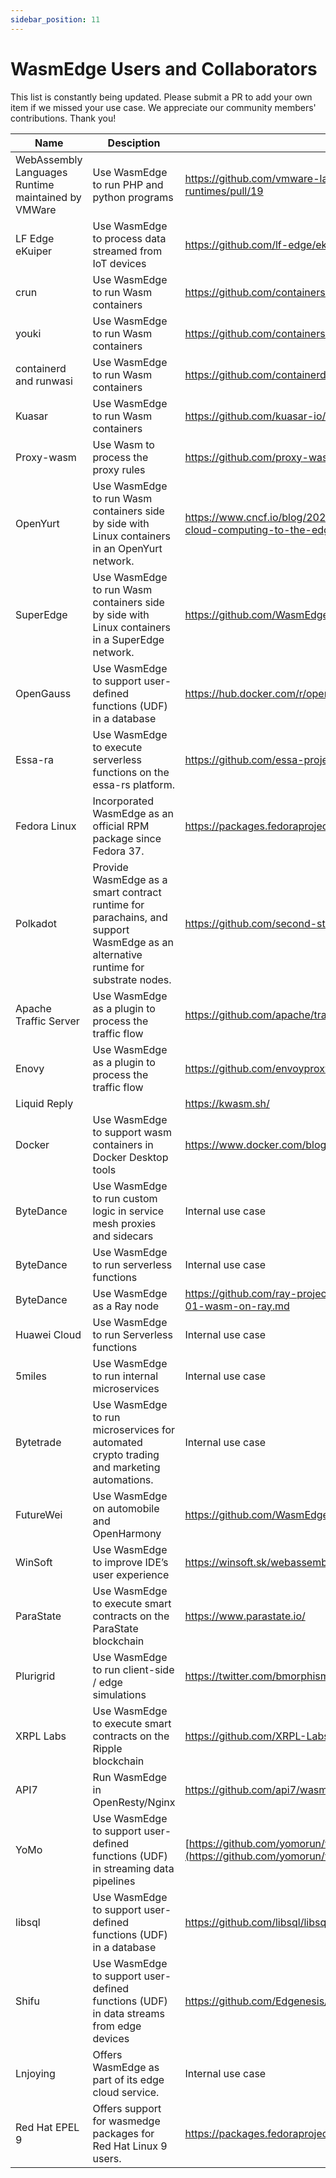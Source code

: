 ```yaml
---
sidebar_position: 11
---
```



# WasmEdge Users and Collaborators

This list is constantly being updated. Please submit a PR to add your own item if we missed your use case. We appreciate our community members' contributions. Thank you!

|Name	|Desciption	|PR or Docs	|
|---	|---	|---	|
|WebAssembly Languages Runtime maintained by VMWare	|Use WasmEdge to run PHP and python programs	|https://github.com/vmware-labs/webassembly-language-runtimes/pull/19	|
|LF Edge eKuiper	|Use WasmEdge to process data streamed from IoT devices	|https://github.com/lf-edge/ekuiper/pull/1449/	|
|crun	|Use WasmEdge to run Wasm containers	|https://github.com/containers/crun/pull/774	|
|youki	|Use WasmEdge to run Wasm containers	|https://github.com/containers/youki/pull/1320	|
|containerd and runwasi	|Use WasmEdge to run Wasm containers	|https://github.com/containerd/runwasi	|
|Kuasar	|Use WasmEdge to run Wasm containers	|https://github.com/kuasar-io/kuasar#wasm-sandboxer	|
|Proxy-wasm	|Use Wasm to process the proxy rules	|https://github.com/proxy-wasm/proxy-wasm-cpp-host/pull/193	|
|OpenYurt	|Use WasmEdge to run Wasm containers side by side with Linux containers in an OpenYurt network. 	|https://www.cncf.io/blog/2022/02/07/wasmedge-and-openyurt-bring-cloud-computing-to-the-edge/	|
|SuperEdge	|Use WasmEdge to run Wasm containers side by side with Linux containers in a SuperEdge network. 	|https://github.com/WasmEdge/WasmEdge/pull/1272	|
|OpenGauss	|Use WasmEdge to support user-defined functions (UDF) in a database	|https://hub.docker.com/r/opengauss/wasmedge	|
|Essa-ra	|Use WasmEdge to execute serverless functions on the essa-rs platform.	|https://github.com/essa-project/essa-rs	|
|Fedora Linux	|Incorporated WasmEdge as an official RPM package since Fedora 37. 	|https://packages.fedoraproject.org/pkgs/wasmedge/wasmedge/index.html	|
|Polkadot	|Provide WasmEdge as a smart contract runtime for parachains, and support WasmEdge as an alternative runtime for substrate nodes. 	|https://github.com/second-state/substrate-wasmedge	|
|Apache Traffic Server	|Use WasmEdge as a plugin to process the traffic flow	|https://github.com/apache/trafficserver/pull/9390	|
|Enovy	|Use WasmEdge as a plugin to process the traffic flow	|https://github.com/envoyproxy/envoy/pull/24817/files	|
|Liquid Reply	|	|https://kwasm.sh/	|
|Docker	|Use WasmEdge to support wasm containers in Docker Desktop tools	|https://www.docker.com/blog/docker-wasm-technical-preview/	|
|ByteDance	|Use WasmEdge to run custom logic in service mesh proxies and sidecars	|Internal use case	|
|ByteDance	|Use WasmEdge to run serverless functions	|Internal use case	|
|ByteDance	|Use WasmEdge as a Ray node	|https://github.com/ray-project/enhancements/blob/main/reps/2023-02-01-wasm-on-ray.md	|
|Huawei Cloud	|Use WasmEdge to run Serverless functions	|Internal use case	|
|5miles	|Use WasmEdge to run internal microservices	|Internal use case	|
|Bytetrade	|Use WasmEdge to run microservices for automated crypto trading and marketing automations. 	|Internal use case	|
|FutureWei	|Use WasmEdge on automobile and  OpenHarmony	|https://github.com/WasmEdge/WasmEdge/pull/902	|
|WinSoft	|Use WasmEdge to improve IDE’s user experience	|https://winsoft.sk/webassembly.htm	|
|ParaState	|Use WasmEdge to execute smart contracts on the ParaState blockchain	|https://www.parastate.io/	|
|Plurigrid	|Use WasmEdge to run client-side / edge simulations	|https://twitter.com/bmorphism/status/1606237485037674499	|
|XRPL Labs	|Use WasmEdge to execute smart contracts on the Ripple blockchain	|https://github.com/XRPL-Labs/xrpld-hooks	|
|API7	|	Run WasmEdge in OpenResty/Nginx|https://github.com/api7/wasm-nginx-module	|
|YoMo	|Use WasmEdge to support user-defined functions (UDF) in streaming data pipelines	|[https://github.com/yomorun/yomo-wasmedge-tensorflow](https://github.com/yomorun/yomo)	|
|libsql	| Use WasmEdge to support user-defined functions (UDF) in a database	|https://github.com/libsql/libsql/pull/131	|
|Shifu	|Use WasmEdge to support user-defined functions (UDF) in data streams from edge devices	|https://github.com/Edgenesis/wasm-shifu-demo	|
|Lnjoying	|Offers WasmEdge as part of its edge cloud service. 	|Internal use case	|
|Red Hat EPEL 9	|Offers support for wasmedge packages for Red Hat Linux 9 users. 	|https://packages.fedoraproject.org/pkgs/wasmedge/wasmedge/index.html	|

